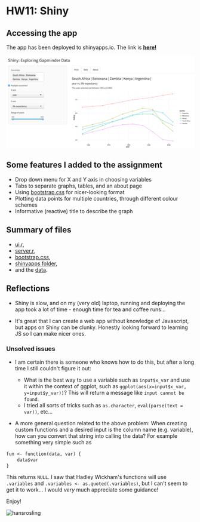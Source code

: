 HW11: Shiny
==========================

## Accessing the app

The app has been deployed to shinyapps.io. The link is **[here!](https://mmlee.shinyapps.io/gapminder)**

![screenshot](screenshot.png)



## Some features I added to the assignment

* Drop down menu for X and Y axis in choosing variables
* Tabs to separate graphs, tables, and an about page
* Using [bootstrap.css](https://github.com/STAT545-UBC/zz_michelle_lee-coursework/blob/master/HW11/gapminder/www/bootstrap.css) for nicer-looking format
* Plotting data points for multiple countries, through different colour schemes 
* Informative (reactive) title to describe the graph


## Summary of files

* [ui.r](https://github.com/STAT545-UBC/zz_michelle_lee-coursework/blob/master/HW11/gapminder/ui.R),
* [server.r](https://github.com/STAT545-UBC/zz_michelle_lee-coursework/blob/master/HW11/gapminder/server.R), 
* [bootstrap.css](https://github.com/STAT545-UBC/zz_michelle_lee-coursework/blob/master/HW11/gapminder/www/bootstrap.css), 
* [shinyapps folder](https://github.com/STAT545-UBC/zz_michelle_lee-coursework/tree/master/HW11/gapminder/shinyapps/mmlee), 
* and the [data](https://github.com/STAT545-UBC/zz_michelle_lee-coursework/blob/master/HW11/gapminder/gapminderDataFiveYear.txt). 

## Reflections

* Shiny is slow, and on my (very old) laptop, running and deploying the app took a lot of time - enough time for tea and coffee runs...

* It's great that I can create a web app without knowledge of Javascript, but apps on Shiny can be clunky. Honestly looking forward to learning JS so I can make nicer ones. 

### Unsolved issues

* I am certain there is someone who knows how to do this, but after a long time I still couldn't figure it out:
	+ What is the best way to use a variable such as `input$x_var` and use it within the context of ggplot, such as `ggplot(aes(x=input$x_var, y=input$y_var))`?  This will return a message like `input cannot be found`.
	+ I tried all sorts of tricks such as `as.character`, `eval(parse(text = var))`, etc... 
	
* A more general question related to the above problem: When creating custom functions and a desired input is the column name (e.g. variable), how can you convert that string into calling the data? For example something very simple such as

```
fun <- function(data, var) {
	data$var
}
```

This returns `NULL`. I saw that Hadley Wickham's functions will use `.variables` and `.variables <- as.quoted(.variables)`, but I can't seem to get it to work... I would *very* much appreciate some guidance!
 

Enjoy!

![hansrosling](http://lh6.ggpht.com/_H14qvQBzS-Y/TSU1RmdCHNI/AAAAAAAALpE/oHD8MWY_-5Y/hans_rosling_bbc.jpg)